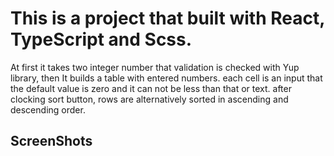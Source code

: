 # This is a project that built with React, TypeScript and Scss.

At first it takes two integer number that validation is checked  with Yup library, then It builds a table with entered numbers.
each cell is an input that the default value is zero and it can not be less than that or text.
after clocking sort button, rows are alternatively sorted in ascending and descending order.
## ScreenShots

